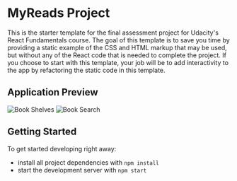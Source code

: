 # MyReads Project

This is the starter template for the final assessment project for Udacity's React Fundamentals course. The goal of this template is to save you time by providing a static example of the CSS and HTML markup that may be used, but without any of the React code that is needed to complete the project. If you choose to start with this template, your job will be to add interactivity to the app by refactoring the static code in this template.

## Application Preview
![Book Shelves](https://raw.github.com/seansylo/reactnd-project-myreads-starter/blob/master/Myreads-1.png)
![Book Search](https://raw.github.com/seansylo/reactnd-project-myreads-starter/blob/master/Myreads-1.png)

## Getting Started

To get started developing right away:

* install all project dependencies with `npm install`
* start the development server with `npm start`